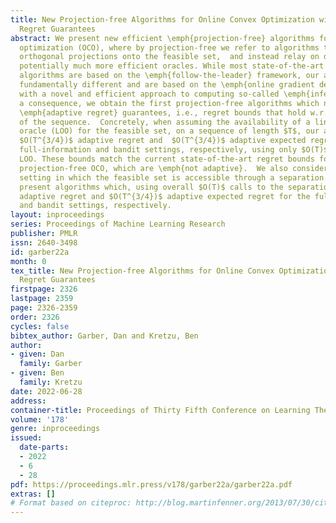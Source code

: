 ```yaml
---
title: New Projection-free Algorithms for Online Convex Optimization with Adaptive
  Regret Guarantees
abstract: We present new efficient \emph{projection-free} algorithms for online convex
  optimization (OCO), where by projection-free we refer to algorithms that avoid computing
  orthogonal projections onto the feasible set,  and instead relay on different and
  potentially much more efficient oracles. While most state-of-the-art projection-free
  algorithms are based on the \emph{follow-the-leader} framework, our algorithms are
  fundamentally different and are based on the \emph{online gradient descent} algorithm
  with a novel and efficient approach to computing so-called \emph{infeasible projections}.  As
  a consequence, we obtain the first projection-free algorithms which naturally yield
  \emph{adaptive regret} guarantees, i.e., regret bounds that hold w.r.t. any sub-interval
  of the sequence.  Concretely, when assuming the availability of a linear optimization
  oracle (LOO) for the feasible set, on a sequence of length $T$, our algorithms guarantee
  $O(T^{3/4})$ adaptive regret and  $O(T^{3/4})$ adaptive expected regret, for the
  full-information and bandit settings, respectively, using only $O(T)$ calls to the
  LOO. These bounds match the current state-of-the-art regret bounds for LOO-based
  projection-free OCO, which are \emph{not adaptive}.  We also consider a new natural
  setting in which the feasible set is accessible through a separation oracle.    We
  present algorithms which, using overall $O(T)$ calls to the separation oracle, guarantee  $O(\sqrt{T})$
  adaptive regret and $O(T^{3/4})$ adaptive expected regret for the full-information
  and bandit settings, respectively.
layout: inproceedings
series: Proceedings of Machine Learning Research
publisher: PMLR
issn: 2640-3498
id: garber22a
month: 0
tex_title: New Projection-free Algorithms for Online Convex Optimization with Adaptive
  Regret Guarantees
firstpage: 2326
lastpage: 2359
page: 2326-2359
order: 2326
cycles: false
bibtex_author: Garber, Dan and Kretzu, Ben
author:
- given: Dan
  family: Garber
- given: Ben
  family: Kretzu
date: 2022-06-28
address:
container-title: Proceedings of Thirty Fifth Conference on Learning Theory
volume: '178'
genre: inproceedings
issued:
  date-parts:
  - 2022
  - 6
  - 28
pdf: https://proceedings.mlr.press/v178/garber22a/garber22a.pdf
extras: []
# Format based on citeproc: http://blog.martinfenner.org/2013/07/30/citeproc-yaml-for-bibliographies/
---
```


